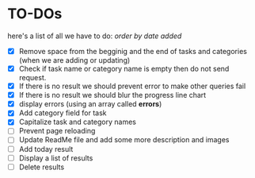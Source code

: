 # TO-DOs

here's a list of all we have to do:
_order by date added_

- [x] Remove space from the begginig and the end of tasks and categories (when we are adding or updating)
- [x] Check if task name or category name is empty then do not send request.
- [x] If there is no result we should prevent error to make other queries fail
- [x] If there is no result we should blur the progress line chart
- [x] display errors (using an array called **errors**)
- [x] Add category field for task
- [x] Capitalize task and category names
- [ ] Prevent page reloading
- [ ] Update ReadMe file and add some more description and images
- [ ] Add today result
- [ ] Display a list of results
- [ ] Delete results